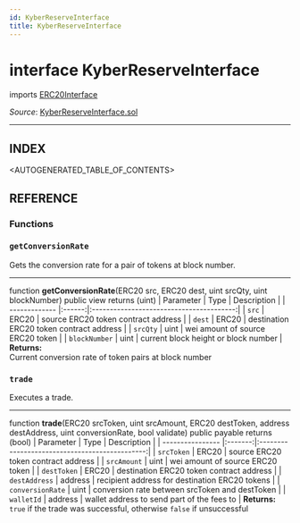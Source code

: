 ```yaml
---
id: KyberReserveInterface
title: KyberReserveInterface
---
```

# interface KyberReserveInterface
imports [ERC20Interface](api-erc-20-interface.md)

*Source*: [KyberReserveInterface.sol](https://github.com/KyberNetwork/smart-contracts/blob/master/contracts/KyberReserveInterface.sol)
___

## INDEX

<AUTOGENERATED_TABLE_OF_CONTENTS>

## REFERENCE

### Functions

### `getConversionRate`
Gets the conversion rate for a pair of tokens at block number.
___
function __getConversionRate__(ERC20 src, ERC20 dest, uint srcQty, uint blockNumber) public view returns (uint)
| Parameter     | Type   | Description                              |
| ------------- |:------:|:----------------------------------------:|
| `src`         | ERC20  | source ERC20 token contract address      |
| `dest`        | ERC20  | destination ERC20 token contract address |
| `srcQty`      | uint   | wei amount of source ERC20 token         |
| `blockNumber` | uint   | current block height or block number     |
**Returns:**\
Current conversion rate of token pairs at block number
<br />

### `trade`
Executes a trade.
___
function __trade__(ERC20 srcToken, uint srcAmount, ERC20 destToken, address destAddress, uint conversionRate, bool validate) public payable returns (bool)
| Parameter        | Type    | Description                                    |
| ---------------- |:-------:|:----------------------------------------------:|
| `srcToken`       | ERC20   | source ERC20 token contract address            |
| `srcAmount`      | uint    | wei amount of source ERC20 token               |
| `destToken`      | ERC20   | destination ERC20 token contract address       |
| `destAddress`    | address | recipient address for destination ERC20 tokens |
| `conversionRate` | uint    | conversion rate between srcToken and destToken |
| `walletId`       | address | wallet address to send part of the fees to     |
**Returns:**\
`true` if the trade was successful, otherwise `false` if unsuccessful
<br />
